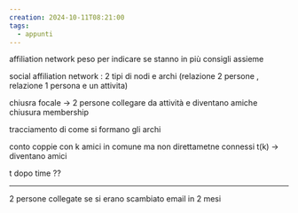 ```yaml
---
creation: 2024-10-11T08:21:00
tags:
  - appunti
---
```

affiliation network 
peso per indicare se stanno in più consigli assieme

social affiliation network : 2 tipi di nodi e archi (relazione 2 persone , relazione 1 persona e un attivita)

chiusra focale -> 2 persone collegare da attività e diventano amiche
chiusura membership 

tracciamento di come si formano gli archi 

conto coppie con k amici in comune ma non direttametne connessi t(k) -> diventano amici

t dopo time ?? 

---
2 persone collegate se si erano scambiato email in 2 mesi

